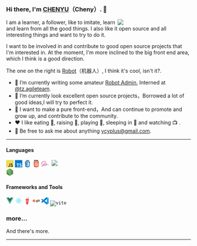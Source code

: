 ### Hi there, I'm [CHENYU](https://www.cheny.cn)（Cheny）. 👋

<img align="right" width="200" src="https://www.helloimg.com/images/2022/11/30/ZuLxLK.th.png">

I am a learner, a follower, like to imitate, learn and learn from all the good things.
I also like it open source and all interesting things and want to try to do it.

I want to be involved in and contribute to good open source projects that I'm interested in. At the moment, I'm more inclined to the big front end area, which I think is a good direction.

The one on the right is [Robot](https://www.helloimg.com/images/2022/11/30/ZuLxLK.th.png)（机器人）, I think it's cool, isn't it?.

- 🔭 I’m currently writing some amateur [Robot Admin](https://github.com/), Interned at [@tz.agileteam](https://www.tzagileteam.com/).
- 🌱 I’m currently look excellent open source projects，Borrowed a lot of good ideas,I will try to perfect it.
- 🤔 I want to make a pure front-end，And can continue to promote and grow up, and contribute to the community.
- ❤️ I like eating 🍉, raising 🐓, playing 🏓, sleeping in 🛌 and watching 📺 .
- 💬 Be free to ask me about anything [ycyplus@gmail.com](https://mail.google.com/).

---

#### Languages

<!-- github-stats:start -->
<!-- prettier-ignore-start -->
<!-- markdownlint-disable -->
<img align="right" width="380" src="https://github-readme-stats.vercel.app/api?username=ChenyCHENYU&include_all_commits=true&count_private-true&custom_title=ChenyCHENYU'%20GitHub%20Stats&line_height=30&show_icons=true&hide_border=true&bg_color=192133&title_color=efb752&icon_color=efb752&text_color=70bed9">
<!-- markdownlint-restore -->
<!-- prettier-ignore-end -->
<!-- github-stats:end -->

<!-- languages:start -->
<!-- prettier-ignore-start -->
<!-- markdownlint-disable -->
<code><img height="20" src="https://raw.githubusercontent.com/github/explore/80688e429a7d4ef2fca1e82350fe8e3517d3494d/topics/javascript/javascript.png" alt="javascript" /></code>
<code><img height="20" src="https://raw.githubusercontent.com/github/explore/80688e429a7d4ef2fca1e82350fe8e3517d3494d/topics/typescript/typescript.png" alt="typescript" /></code>
<code><img height="20" src="https://raw.githubusercontent.com/github/explore/80688e429a7d4ef2fca1e82350fe8e3517d3494d/topics/css/css.png" alt="css" /></code>
<code><img height="20" src="https://raw.githubusercontent.com/github/explore/80688e429a7d4ef2fca1e82350fe8e3517d3494d/topics/html/html.png" alt="html" /></code>
<code><img height="20" src="https://raw.githubusercontent.com/github/explore/80688e429a7d4ef2fca1e82350fe8e3517d3494d/topics/sass/sass.png" alt="sass" /></code>
<code><img height="20" src="https://raw.githubusercontent.com/github/explore/80688e429a7d4ef2fca1e82350fe8e3517d3494d/topics/nodejs/nodejs.png" alt="nodejs" /></code>

<!-- markdownlint-restore -->
<!-- prettier-ignore-end -->

<!-- languages:end -->

#### Frameworks and Tools

<!-- tools:start -->
<!-- prettier-ignore-start -->
<!-- markdownlint-disable -->
<code><img height="20" src="https://raw.githubusercontent.com/github/explore/80688e429a7d4ef2fca1e82350fe8e3517d3494d/topics/vue/vue.png" alt="vue" /></code>
<code><img height="20" src="https://raw.githubusercontent.com/github/explore/80688e429a7d4ef2fca1e82350fe8e3517d3494d/topics/react/react.png" alt="react" /></code>
<code><img height="20" src="https://raw.githubusercontent.com/github/explore/80688e429a7d4ef2fca1e82350fe8e3517d3494d/topics/gulp/gulp.png" alt="gulp" /></code>
<code><img height="20" src="https://raw.githubusercontent.com/github/explore/80688e429a7d4ef2fca1e82350fe8e3517d3494d/topics/git/git.png" alt="git" /></code>
<code><img height="20" src="https://raw.githubusercontent.com/github/explore/80688e429a7d4ef2fca1e82350fe8e3517d3494d/topics/visual-studio-code/visual-studio-code.png" alt="visual-studio-code" /></code>
<code><img height="20" src="https://vitejs.dev/logo.svg" alt="vite" /></code>
<!-- markdownlint-restore -->
<!-- prettier-ignore-end -->

<!-- tools:end -->

### more...
And there's more.

---

